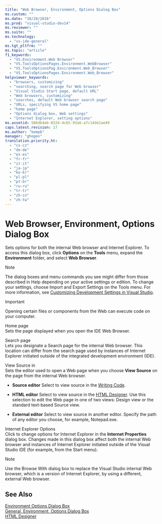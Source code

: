```yaml
---
title: "Web Browser, Environment, Options Dialog Box"
ms.custom: ""
ms.date: "10/28/2016"
ms.prod: "visual-studio-dev14"
ms.reviewer: ""
ms.suite: ""
ms.technology: 
  - "vs-ide-general"
ms.tgt_pltfrm: ""
ms.topic: "article"
f1_keywords: 
  - "VS.Environment.Web Browser"
  - "VS.ToolsOptionsPages.Environment.WebBrowser"
  - "VS.ToolsOptionsPag.Environment.Web_Browser"
  - "VS.ToolsOptionsPages.Environment.Web_Browser"
helpviewer_keywords: 
  - "browsers, customizing"
  - "searching, search page for Web browser"
  - "Visual Studio Start page, default URL"
  - "Web browsers, customizing"
  - "searches, default Web browser search page"
  - "URLs, specifying VS home page"
  - "home page"
  - "Options dialog box, Web settings"
  - "Internet Explorer, setting options"
ms.assetid: 586db4eb-032d-4cb5-93a6-a7c14de1ae49
caps.latest.revision: 17
ms.author: "kempb"
manager: "ghogen"
translation.priority.ht: 
  - "cs-cz"
  - "de-de"
  - "es-es"
  - "fr-fr"
  - "it-it"
  - "ja-jp"
  - "ko-kr"
  - "pl-pl"
  - "pt-br"
  - "ru-ru"
  - "tr-tr"
  - "zh-cn"
  - "zh-tw"
---
```

# Web Browser, Environment, Options Dialog Box
Sets options for both the internal Web browser and Internet Explorer. To access this dialog box, click **Options** on the **Tools** menu, expand the **Environment** folder, and select **Web Browser**.  
  
> [!NOTE]
>  The dialog boxes and menu commands you see might differ from those described in Help depending on your active settings or edition. To change your settings, choose Import and Export Settings on the Tools menu. For more information, see [Customizing Development Settings in Visual Studio](http://msdn.microsoft.com/en-us/22c4debb-4e31-47a8-8f19-16f328d7dcd3).  
  
> [!IMPORTANT]
>  Opening certain files or components from the Web can execute code on your computer.  
  
 Home page  
 Sets the page displayed when you open the IDE Web Browser.  
  
 Search page  
 Lets you designate a Search page for the internal Web browser. This location can differ from the search page used by instances of Internet Explorer initiated outside of the integrated development environment (IDE).  
  
 View Source in  
 Sets the editor used to open a Web page when you choose **View Source** on the page from the internal Web browser.  
  
-   **Source editor** Select to view source in the [Writing Code](../../ide/writing-code-in-the-code-and-text-editor.md).  
  
-   **HTML editor** Select to view source in the [HTML Designer](../Topic/HTML%20Designer.md). Use this selection to edit the Web page in one of two views: Design view or the standard text-based Source view.  
  
-   **External editor** Select to view source in another editor. Specify the path of any editor you choose, for example, Notepad.exe.  
  
 Internet Explorer Options  
 Click to change options for Internet Explorer in the **Internet Properties** dialog box. Changes made in this dialog box affect both the internal Web browser and instances of Internet Explorer initiated outside of the Visual Studio IDE (for example, from the Start menu).  
  
> [!NOTE]
>  Use the Browse With dialog box to replace the Visual Studio internal Web browser, which is a version of Internet Explorer, by using a different, external Web browser.  
  
## See Also  
 [Environment Options Dialog Box](../../ide/reference/environment-options-dialog-box.md)   
 [General, Environment, Options Dialog Box](../../ide/reference/general-environment-options-dialog-box.md)   
 [HTML Designer](../Topic/HTML%20Designer.md)